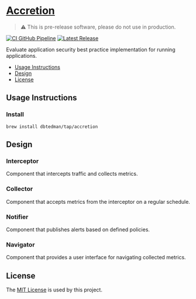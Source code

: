 # [Accretion](https://github.com/dbtedman/accretion)

> ⚠️ This is pre-release software, please do not use in production.

[![CI GitHub Pipeline](https://img.shields.io/github/actions/workflow/status/dbtedman/accretion/ci.yml?branch=main&style=for-the-badge&logo=github&label=ci)](https://github.com/dbtedman/accretion/actions/workflows/ci.yml?query=branch%3Amain)
[![Latest Release](https://img.shields.io/github/v/release/dbtedman/accretion?style=for-the-badge&logo=github&color=43cc11)](https://github.com/dbtedman/accretion/releases)

Evaluate application security best practice implementation for running applications.

- [Usage Instructions](#usage-instructions)
- [Design](#design)
- [License](#license)

## Usage Instructions

### Install

```shell
brew install dbtedman/tap/accretion
```

## Design

### Interceptor

Component that intercepts traffic and collects metrics.

### Collector

Component that accepts metrics from the interceptor on a regular schedule.

### Notifier

Component that publishes alerts based on defined policies.

### Navigator

Component that provides a user interface for navigating collected metrics.

## License

The [MIT License](./LICENSE.md) is used by this project.
